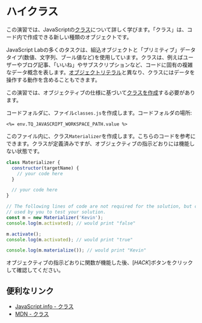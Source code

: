 # ハイクラス

この演習では、JavaScriptの[クラス](https://javascript.info/class)について詳しく学びます。「クラス」は、コード内で作成できる新しい種類のオブジェクトです。

JavaScript Labの多くのタスクは、組込オブジェクトと「プリミティブ」データタイプ(数値、文字列、ブール値など)を使用しています。クラスは、例えばユーザーやブログ記事、「いいね」やサブスクリプションなど、コードに固有の複雑なデータ概念を表します。[オブジェクトリテラル](https://javascript.info/object#literals-and-properties)と異なり、クラスにはデータを操作する動作を含めることもできます。

この演習では、オブジェクティブの仕様に基づいて[クラスを作成](https://javascript.info/class)する必要があります。

コードフォルダに、ファイル`classes.js`を作成します。コードフォルダの場所:

`<%= env.TQ_JAVASCRIPT_WORKSPACE_PATH.value %>`

このファイル内に、クラス`Materializer`を作成します。こちらのコードを参考にできます。クラスが定義済みですが、オブジェクティブの指示どおりには機能しない状態です。

```js
class Materializer {
  constructor(targetName) {
    // your code here
  }

  // your code here
}

// The following lines of code are not required for the solution, but can be
// used by you to test your solution.
const m = new Materializer('Kevin');
console.log(m.activated); // would print "false"

m.activate();
console.log(m.activated); // would print "true"

console.log(m.materialize()); // would print "Kevin"
```

オブジェクティブの指示どおりに関数が機能した後、[*HACK*]ボタンをクリックして確認してください。

## 便利なリンク

* [JavaScript.info - クラス](https://javascript.info/class)
* [MDN - クラス](https://developer.mozilla.org/en-US/docs/Web/JavaScript/Reference/Classes)